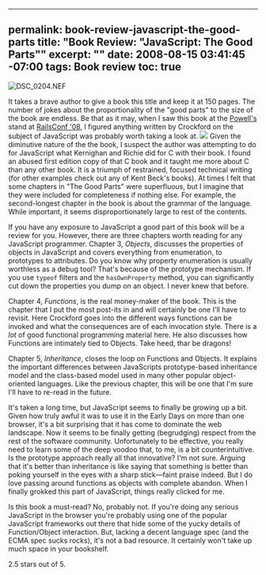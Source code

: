----- 
permalink: book-review-javascript-the-good-parts
title: "Book Review: \"JavaScript: The Good Parts\""
excerpt: ""
date: 2008-08-15 03:41:45 -07:00
tags: Book review
toc: true
-----
![DSC_0204.NEF](http://livollmers.net/wp-content/uploads/2008/08/dsc-0204.jpg)

It takes a brave author to give a book this title and keep it at 150 pages. The number of jokes about the proportionality of the "good parts" to the size of the book are endless. Be that as it may, when I saw this book at the [Powell's](http://www.powells.com/) stand at [RailsConf '08](http://en.oreilly.com/rails2008), I figured anything written by Crockford on the subject of JavaScript was probably worth taking a look at.
![](http://ecx.images-amazon.com/images/I/51Mb1xCr7CL._SL160_.jpg)
Given the diminutive nature of the the book, I suspect the author was attempting to do for JavaScript what Kernighan and Richie did for C with their book. I found an abused first edition copy of that C book and it taught me more about C than any other book. It is a triumph of restrained, focused technical writing (for other examples check out any of Kent Beck's books). At times I felt that some chapters in "The Good Parts" were superfluous, but I imagine that they were included for completeness if nothing else. For example, the second-longest chapter in the book is about the grammar of the language. While important, it seems disproportionately large to rest of the contents.

If you have any exposure to JavaScript a good part of this book will be a review for you. However, there are three chapters worth reading for any JavaScript programmer. Chapter 3, _Objects_, discusses the properties of objects in JavaScript and covers everything from enumeration, to prototypes to attributes. Do you know why property enumeration is usually worthless as a debug tool? That's because of the prototype mechanism. If you use `typeof` filters and the `hasOwnProperty` method, you can significantly cut down the properties you dump on an object. I never knew that before.

Chapter 4, _Functions_, is the real money-maker of the book. This is the chapter that I put the most post-its in and will certainly be one I'll have to revisit. Here Crockford goes into the different ways functions can be invoked and what the consequences are of each invocation style. There is a _lot_ of good functional programming material here. He also discusses how Functions are intimately tied to Objects. Take heed, thar be dragons!

Chapter 5, _Inheritance_, closes the loop on Functions and Objects. It explains the important differences between JavaScripts prototype-based inheritance model and the class-based model used in many other popular object-oriented languages. Like the previous chapter, this will be one that I'm sure I'll have to re-read in the future.

It's taken a long time, but JavaScript seems to finally be growing up a bit. Given how truly awful it was to use it in the Early Days on more than one browser, it's a bit surprising that it has come to dominate the web landscape. Now it seems to be finally getting (begrudging) respect from the rest of the software community. Unfortunately to be effective, you really need to learn some of the deep voodoo that, to me, is a bit counterintuitive. Is the prototype approach really all that innovative? I'm not sure. Arguing that it's better than inheritance is like saying that something is better than poking yourself in the eyes with a sharp stick&#8212;faint praise indeed. But I do love passing around functions as objects with complete abandon. When I finally grokked this part of JavaScript, things really clicked for me.

Is this book a must-read? No, probably not. If you're doing any serious JavaScript in the browser you're probably using one of the popular JavaScript frameworks out there that hide some of the yucky details of Function/Object interaction. But, lacking a decent language spec (and the ECMA spec sucks rocks), it's not a bad resource. It certainly won't take up much space in your bookshelf.

2.5 stars out of 5.

